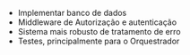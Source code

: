 - Implementar banco de dados
- Middleware de Autorização e autenticação
- Sistema mais robusto de tratamento de erro
- Testes, principalmente para o Orquestrador
